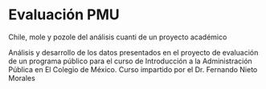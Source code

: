 # Evaluación PMU
Chile, mole y pozole del análisis cuanti de un proyecto académico

Análisis y desarrollo de los datos presentados en el proyecto de evaluación de un programa público para el curso de Introducción a la Administración Pública en El Colegio de México.
Curso impartido por el Dr. Fernando Nieto Morales
